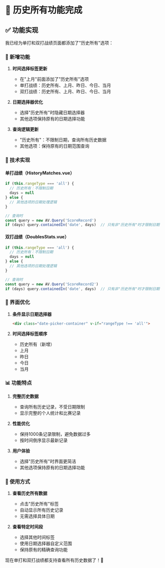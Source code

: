 # 🏸 历史所有功能完成

## ✅ 功能实现

我已经为单打和双打战绩页面都添加了"历史所有"选项：

### 🎯 新增功能

1. **时间选择标签更新**
   - 在"上月"前面添加了"历史所有"选项
   - 单打战绩：历史所有、上月、昨日、今日、当月
   - 双打战绩：历史所有、上月、昨日、今日、当月

2. **日期选择器优化**
   - 选择"历史所有"时隐藏日期选择器
   - 其他选项保持原有的日期选择功能

3. **查询逻辑更新**
   - "历史所有"：不限制日期，查询所有历史数据
   - 其他选项：保持原有的日期范围查询

### 🔧 技术实现

#### 单打战绩（HistoryMatches.vue）
```javascript
if (this.rangeType === 'all') {
  // 历史所有：不限制日期
  days = null
} else {
  // 其他选项的日期处理逻辑
}

// 查询时
const query = new AV.Query('ScoreRecord')
if (days) query.containedIn('date', days)  // 只有非"历史所有"时才限制日期
```

#### 双打战绩（DoublesStats.vue）
```javascript
if (this.rangeType === 'all') {
  // 历史所有：不限制日期
  days = null
} else {
  // 其他选项的日期处理逻辑
}

// 查询时
const query = new AV.Query('ScoreRecord2')
if (days) query.containedIn('date', days)  // 只有非"历史所有"时才限制日期
```

### 🎨 界面优化

1. **条件显示日期选择器**
   ```html
   <div class="date-picker-container" v-if="rangeType !== 'all'">
   ```

2. **时间选择标签顺序**
   - 历史所有（新增）
   - 上月
   - 昨日
   - 今日
   - 当月

### 📊 功能特点

1. **完整历史数据**
   - 查询所有历史记录，不受日期限制
   - 显示完整的个人统计和比赛记录

2. **性能优化**
   - 保持1000条记录限制，避免数据过多
   - 按时间倒序显示最新记录

3. **用户体验**
   - 选择"历史所有"时界面更简洁
   - 其他选项保持原有的日期选择功能

### 🚀 使用方式

1. **查看历史所有数据**
   - 点击"历史所有"标签
   - 自动显示所有历史记录
   - 无需选择具体日期

2. **查看特定时间段**
   - 选择其他时间标签
   - 使用日期选择器自定义范围
   - 保持原有的精确查询功能

现在单打和双打战绩都支持查看所有历史数据了！🎾

